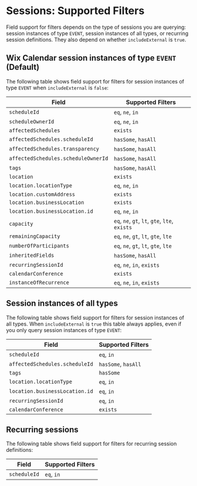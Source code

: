 # Sessions: Supported Filters

Field support for filters depends on the type of sessions you are querying: session instances of type `EVENT`, session instances of all types, or recurring session definitions.
They also depend on whether `includeExternal` is `true`.

## Wix Calendar session instances of type `EVENT` (Default)

The following table shows field support for filters for session instances of type `EVENT` when `includeExternal` is `false`:


| Field           | Supported Filters                             |
| --------------- | --------------------------------------------- |
| `scheduleId` | `eq`, `ne`, `in` |
| `scheduleOwnerId` | `eq`, `ne`, `in` |
| `affectedSchedules` | `exists` | 
| `affectedSchedules.scheduleId` | `hasSome`, `hasAll` | 
| `affectedSchedules.transparency` | `hasSome`, `hasAll` | 
| `affectedSchedules.scheduleOwnerId` | `hasSome`, `hasAll` | 
| `tags` | `hasSome`, `hasAll` | 
| `location` | `exists` | 
| `location.locationType` | `eq`, `ne`, `in` | 
| `location.customAddress` | `exists` | 
| `location.businessLocation` | `exists` | 
| `location.businessLocation.id` | `eq`, `ne`, `in` | 
| `capacity` | `eq`, `ne`, `gt`, `lt`, `gte`, `lte`, `exists` | 
| `remainingCapacity` | `eq`, `ne`, `gt`, `lt`, `gte`, `lte` |
| `numberOfParticipants` | `eq`, `ne`, `gt`, `lt`, `gte`, `lte` | 
| `inheritedFields` | `hasSome`, `hasAll` | 
| `recurringSessionId` | `eq`, `ne`, `in`, `exists` |
| `calendarConference` | `exists` |
| `instanceOfRecurrence` | `eq`, `ne`, `in`, `exists` | 

## Session instances of all types

The following table shows field support for filters for session instances of all types. When `includeExternal` is `true` this table always applies, even if you only query session instances of type `EVENT`:

| Field | Supported Filters  |
| ----- | ------------------ |
| `scheduleId` | `eq`, `in` | 
| `affectedSchedules.scheduleId` | `hasSome`, `hasAll` | 
| `tags` | `hasSome` |
| `location.locationType` | `eq`, `in` |
| `location.businessLocation.id` | `eq`, `in` |
| `recurringSessionId` | `eq`, `in` |
| `calendarConference` | `exists` |

## Recurring sessions

The following table shows field support for filters for recurring session definitions:

| Field           | Supported Filters                             |
| --------------- | --------------------------------------------- |
| `scheduleId` | `eq`, `in` |

